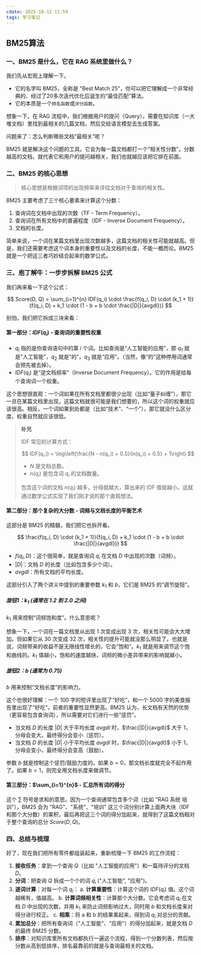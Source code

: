```yaml
---
cdate: 2025-10-12 11:59
tags: 学习笔记 
---
```


## BM25算法

### 一、BM25 是什么，它在 RAG 系统里做什么？

我们先从宏观上理解一下。

- 它的名字叫 BM25，全称是 "Best Match 25"，你可以把它理解成一个非常经典的、经过了20多次迭代优化后诞生的“最佳匹配”算法。
- 它的本质是一个`排名函数`或`评分函数`。

想象一下，在 RAG 流程中，我们根据用户的提问（Query），需要在知识库（一大堆文档）里找到最相关的几篇文档，然后交给语言模型去生成答案。

问题来了：怎么判断哪些文档“最相关”呢？

BM25 就是解决这个问题的工具。它会为每一篇文档都打一个“相关性分数”。分数越高的文档，就代表它和用户的提问越相关，我们也就越应该把它排在前面。

### 二、BM25 的核心思想

> 核心思想是根据词项的出现频率来评估文档对于查询的相关性。

BM25 主要考虑了三个核心要素来计算这个分数：

1.  查询词在文档中出现的次数（TF - Term Frequency）。
2.  查询词在所有文档中的普遍程度（IDF - Inverse Document Frequency）。
3.  文档的长度。

简单来说，一个词在某篇文档里出现次数越多，这篇文档的相关性可能就越高。但是，我们还需要考虑这个词本身的重要性以及文档的长度，不能一概而论。BM25 就是一个把这三者巧妙结合起来的数学公式。

### 三、庖丁解牛：一步步拆解 BM25 公式

我们再来看一下这个公式：

$$
Score(D, Q) = \sum_{i=1}^{n} IDF(q_i) \cdot \frac{f(q_i, D) \cdot (k_1 + 1)}{f(q_i, D) + k_1 \cdot (1 - b + b \cdot \frac{|D|}{avgdl})}
$$

别怕，我们把它拆成三块来看：

#### 第一部分：$IDF(q_i)$ - 查询词的重要性权重

- $q_i$ 指的是你查询语句中的第 $i$ 个词。比如查询是“人工智能的应用”，那 $q_1$ 就是“人工智能”，$q_2$ 就是“的”，$q_3$ 就是“应用”。（当然，像“的”这种停用词通常会预先被去掉）。
- $IDF(q_i)$ 是“逆文档频率”（Inverse Document Frequency）。它的作用是给每个查询词一个权重。

这个思想很直观：一个词如果在所有文档里都很少出现（比如“量子纠缠”），那它一旦在某篇文档里出现，这篇文档就很可能是我们想要的，所以这个词的权重就应该很高。相反，一个词如果到处都是（比如“技术”、“一个”），那它就没什么区分度，权重自然就应该很低。

> **补充**
>
> IDF 常见的计算方式：
>
> $$
> IDF(q_i) = \log\left(\frac{N - n(q_i) + 0.5}{n(q_i) + 0.5} + 1\right)
> $$
>
> - $N$ 是文档总数。
> - $n(q_i)$ 是包含词 $q_i$ 的文档数量。
>
> 包含这个词的文档 $n(q_i)$ 越多，分母就越大，算出来的 IDF 值就越小。这就通过数学公式实现了我们刚才说的那个直观想法。

#### 第二部分：那个复杂的大分数 - 词频与文档长度的平衡艺术

这部分是 BM25 的精髓，我们把它也拆开看。

$$
\frac{f(q_i, D) \cdot (k_1 + 1)}{f(q_i, D) + k_1 \cdot (1 - b + b \cdot \frac{|D|}{avgdl})}
$$

- $f(q_i, D)$：这个很简单，就是查询词 $q_i$ 在文档 $D$ 中出现的次数（词频）。
- $|D|$：文档 $D$ 的长度（比如包含多少个词）。
- $avgdl$：所有文档的平均长度。

这部分引入了两个讲义中提到的重要参数 $k_1$ 和 $b$，它们是 BM25 的“调节旋钮”。

##### 旋钮1：$k_1$ (通常在 1.2 到 2.0 之间)

$k_1$ 用来控制“词频饱和度”。什么意思呢？

想象一下，一个词在一篇文档里从出现 1 次变成出现 3 次，相关性可能会大大增加。但如果它从 30 次变成 32 次，相关性的提升可能就没那么明显了。也就是说，词频带来的收益不是无限线性增长的，它会“饱和”。$k_1$ 就是用来调节这个饱和曲线的。$k_1$ 值越小，饱和的速度越快，词频的微小差异带来的影响就越小。

##### 旋钮2：$b$ (通常为 0.75)

$b$ 用来控制“文档长度”的影响力。

这个也很好理解：一个 100 字的短评里出现了“好吃”，和一个 5000 字的美食报告里出现了“好吃”，前者的重要性显然更高。BM25 认为，长文档有天然的优势（更容易包含查询词），所以需要对它们进行一些“惩罚”。

- 当文档 $D$ 的长度 $|D|$ 大于平均长度 $avgdl$ 时，$\frac{|D|}{avgdl}$ 大于 1，分母会变大，最终得分会变小（惩罚）。
- 当文档 $D$ 的长度 $|D|$ 小于平均长度 $avgdl$ 时，$\frac{|D|}{avgdl}$ 小于 1，分母会变小，最终得分会变高（鼓励）。

参数 $b$ 就是控制这个惩罚/鼓励力度的。如果 $b=0$，那文档长度就完全不起作用了。如果 $b=1$，则完全用文档长度来做调节。

#### 第三部分：$\sum_{i=1}^{n}$ - 汇总所有词的得分

这个 $\sum$ 符号是求和的意思。因为一个查询通常包含多个词（比如 "RAG 系统 培训"），BM25 会为 "RAG"、"系统"、"培训" 这三个词分别计算上面两大块（IDF 和那个大分数）的乘积，最后再把这三个词的得分加起来，就得到了这篇文档相对于整个查询的总分 $Score(D, Q)$。

### 四、总结与梳理

好了，现在我们把所有零件都组装起来，重新梳理一下 BM25 的工作流程：

1.  **接收任务**：拿到一个查询 $Q$（比如 "人工智能的应用"）和一篇待评分的文档 $D$。
2.  **分词**：把查询 $Q$ 拆成一个个的词 $q_i$ ("人工智能", "应用")。
3.  **逐词计算**：对每一个词 $q_i$：
    a.  **计算重要性**：计算这个词的 $IDF(q_i)$ 值。这个词越稀有，值越高。
    b.  **计算词频相关性**：计算那个大分数。它会考虑词 $q_i$ 在文档 $D$ 中出现的次数，并用 $k_1$ 来防止词频影响过大，同时用 $b$ 和文档长度来对得分进行校正。
    c.  **相乘**：将 a 和 b 的结果乘起来，得到词 $q_i$ 对总分的贡献。
4.  **累加总分**：把所有查询词（"人工智能"、"应用"）的得分加起来，就是文档 $D$ 的最终 BM25 分数。
5.  **排序**：对知识库里所有文档都执行一遍这个流程，得到一个分数列表，然后按分数从高到低排序，排名最靠前的就是与查询最相关的文档。